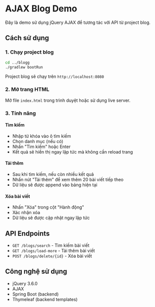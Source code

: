 # AJAX Blog Demo

Đây là demo sử dụng jQuery AJAX để tương tác với API từ project blog.

## Cách sử dụng

### 1. Chạy project blog
```bash
cd ../blogg
./gradlew bootRun
```
Project blog sẽ chạy trên `http://localhost:8080`

### 2. Mở trang HTML
Mở file `index.html` trong trình duyệt hoặc sử dụng live server.

### 3. Tính năng

#### Tìm kiếm
- Nhập từ khóa vào ô tìm kiếm
- Chọn danh mục (nếu có)
- Nhấn "Tìm kiếm" hoặc Enter
- Kết quả sẽ hiển thị ngay lập tức mà không cần reload trang

#### Tải thêm
- Sau khi tìm kiếm, nếu còn nhiều kết quả
- Nhấn nút "Tải thêm" để xem thêm 20 bài viết tiếp theo
- Dữ liệu sẽ được append vào bảng hiện tại

#### Xóa bài viết
- Nhấn "Xóa" trong cột "Hành động"
- Xác nhận xóa
- Dữ liệu sẽ được cập nhật ngay lập tức

## API Endpoints

- `GET /blogs/search` - Tìm kiếm bài viết
- `GET /blogs/load-more` - Tải thêm bài viết
- `POST /blogs/delete/{id}` - Xóa bài viết

## Công nghệ sử dụng

- jQuery 3.6.0
- AJAX
- Spring Boot (backend)
- Thymeleaf (backend templates)

